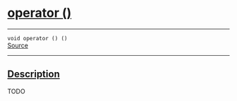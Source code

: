 
<h1 id="operator ()">
 <a href="#/api/kernel/operator_parentheses" class="anchor">
   <span>operator ()</span>
  </a>
</h1>

<div class="signature">
  <hr>

  
  <div class="definition-container">
    <div class="definition">
      <code><span class="token keyword">void</span> operator () ()</code>
      <div class="flex-spacing"></div>
      <a href="https://github.com/libocca/occa/blob/a7d71df6/include/occa/core/kernelOperators.hpp_codegen#L7" target="_blank">Source</a>
    </div>
    
  </div>


  <hr>
</div>


<h2 id="description">
 <a href="#/api/kernel/operator_parentheses?id=description" class="anchor">
   <span>Description</span>
  </a>
</h2>

TODO
